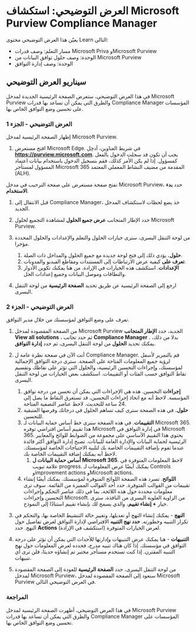 <!---
---
العرض التوضيحي: العنوان: "استكشاف Microsoft Purview Compliance Manager" مسار التعلم/الوحدة/الوحدة: "وصف قدرات Microsoft Priva وMicrosoft Purview؛ الوحدة 2: وصف حلول التوافق مع البيانات من Microsoft Purview؛ الوحدة 4: وصف إدارة التوافق
---
--->

# العرض التوضيحي: استكشاف Microsoft Purview Compliance Manager

يعيّن هذا العرض التوضيحي محتوى Learn التالي:

- مسار التعلم: وصف قدرات Microsoft Priva وMicrosoft Purview
- الوحدة: وصف حلول توافق البيانات من Microsoft Purview
- الوحدة: وصف إدارة التوافق

## سيناريو العرض التوضيحي

في هذا العرض التوضيحي، ستعرض الصفحة الرئيسية الجديدة لمدخل Microsoft Purview والطرق التي يمكن أن تساعد بها قدرات Compliance Manager المؤسسات على تحسين وضع التوافق الخاص بها.

### العرض التوضيحي - الجزء 1

إظهار الصفحة الرئيسية لمدخل Microsoft Purview.

1. افتح مستعرض Microsoft Edge. في شريط العناوين، أدخِل **https://purview.microsoft.com**. يجب أن تكون قد سجلت الدخول بالفعل كمسؤول. إذا لم يكن الأمر كذلك، فقم بتسجيل الدخول باستخدام بيانات اعتماد المسؤول لمستأجر Microsoft 365 المقدمة من مضيف النشاط المعملي المعتمد (ALH).

تفتح صفحة مستعرض على صفحة الترحيب في مدخل Microsoft Purview، حدد **بدء الاستخدام**.  

1. قبل الانتقال إلى Compliance Manager، خذ بضع لحظات لاستكشاف المدخل الجديد.

1. حدد الإطار المتجانب **عرض جميع الحلول** لمشاهدة التجميع لحلول Microsoft Purview.

1. من لوحة التنقل اليسرى، سترى خيارات الحلول والتعلم والإعدادات والحلول المحددة مؤخرا.
    1. **حلول.** يؤدي ذلك إلى فتح لوحة جديدة مع جميع الحلول والمداخل ذات الصلة.
    1. **تعرف على** كيفية عرض الارتباطات إلى المستندات ومقاطع الفيديو والمدونات.
    1. **الإعدادات**. استكشف هذه الخيارات في الإرادة. من هنا يمكنك تكوين الأدوار والنطاقات وموصل البيانات وجميع إعدادات الحل.

1. ارجع إلى الصفحة الرئيسية عن طريق تحديد **الصفحة الرئيسية** من لوحة التنقل اليسرى.

### العرض التوضيحي - الجزء 2

تعرف على وضع التوافق لمؤسستك من خلال مدير التوافق.

1. من الصفحة المقصودة لمدخل Microsoft Purview الجديد، حدد **الإطار المتجانب View all solutions** ، ثم حدد تجانب **Compliance Manager** . بدلا من ذلك، يمكنك تحديد **الحلول** من لوحة التنقل اليسرى، ثم حدد **إدارة التوافق**.

1. أنت الآن في صفحة نظرة عامة ل Compliance Manager. قم بالتمرير لأسفل لرؤية جميع المعلومات المتاحة على الصفحة.  سترى درجة التوافق الإجمالية لمؤسستك، وإجراءات التحسين الرئيسية، والحلول التي تؤثر على نقاطك وتقسيم نقاط التوافق حسب الفئات أو التقييمات. استكشف بعض الخيارات من لوحة التنقل اليسرى.
    1. **إجراءات** التحسين.  هذه هي الإجراءات التي يمكن أن تحسن من درجة توافق المؤسسة. لاحظ أنه مع اتخاذ إجراءات التحسين، قد تستغرق النقاط ما يصل إلى 24 ساعة للتحديث.  لاحظ عناصر التصفية المتاحة.
    1. **حلول.** في هذه الصفحة سترى كيف تساهم الحلول في درجاتك وفرصها المتبقية للتحسين.
    1. **التقييمات**. في هذه الصفحة سترى خط أساس حماية البيانات لـ Microsoft 365.  هذا تقييم أساس افتراضي توفره Microsoft في إدارة التوافق في Microsoft 365.  يحتوي هذا التقييم الأساسي على مجموعة من الضوابط للوائح والمعايير الرئيسية لحماية البيانات والإدارة العامة للبيانات. تصبح إدارة التوافق أكثر فائدة عندما تقوم بإضافة التقييمات الخاصة بك لتلبية الاحتياجات الخاصة لمؤسستك.  لاحظ أنه يمكنك إضافة التقييمات الخاصة بك.
        1. **أساس حماية البيانات ل Microsoft 365**.  لاحظ المعلومات المتوفرة في علامة تبويب progress.  يمكنك أيضًا عرض المعلومات لـ Controls وimprovement actions وMicrosoft actions.  
    1. **اللوائح**.  تسرد هذه الصفحة اللوائح المتوفرة لمؤسستك. يمكنك أيضًا إنشاء تقييمات من القوالب المتوفرة.  حدد أحد القوالب المميزة من القائمة.  سوف ترى معلومات محددة حول هذه اللائحة، بما في ذلك عناصر التحكم وإجراءات التحسين وإجراءات Microsoft.  من الزاوية العلوية اليسرى من النافذة، سترى خيار **+ إنشاء تقييم**، والذي يسمح لك بإنشاء تقييم استنادًا إلى النموذج.
1. **النهج** - يمكنك إنشاء النهج أو تعديلها، وتغيير حالة التنشيط الخاصة بها، والتحكم في تكرار التنبيه وخطورته. **حدد نهج التنبيه** الافتراضي لإدارة التوافق لعرض تفاصيل حول النهج.  حدد **Actions** لعرض الخيارات المتوفرة (استكشف في الإرادة).
1. **التنبيهات** - هنا يمكنك عرض التنبيهات وإدارتها للأحداث التي يمكن أن تؤثر على درجة التوافق في مؤسستك.  إذا كان هناك تنبيه مدرج، فحدده لعرض المعلومات حول نهج التنبيه المقترن. إذا كنت تستخدم مستأجر مختبر تم إنشاؤه حديثا، فلن ترى أي تنبيهات.

1. من لوحة التنقل اليسرى، حدد **الصفحة الرئيسية** للعودة إلى الصفحة المقصودة لمدخل Microsoft Purview، ستعود إلى الصفحة المقصودة لمدخل Microsoft Purview في العرض التوضيحي التالي.

### المراجعة

في هذا العرض التوضيحي، أظهرت الصفحة الرئيسية لمدخل Microsoft Purview والطرق التي يمكن أن تساعد بها قدرات Compliance Manager المؤسسات على تحسين وضع التوافق الخاص بها.
